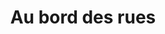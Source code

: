 ---
title: "Au bord des rues"
url: "/projets/au-bord-des-rues"
ordre: 6
mois: "Février 2022"
nbrGroupe: Groupe de 5
type: "Site web"
tags: "DéveloppementWeb, Rédaction, WebDesign"
outils: "Figma, Github, Visual Studio Code, PhpMyAdmin, Trello"

metaDescription: "Le but de l'atelier Blog'art était de créer un blog de A à Z. Nous avons utilisé des langages de programmation tels que PHP et MySQL pour la partie back, puis HTML et SASS pour la partie front. Nous nous sommes organisés pendant 3 semaines pour réaliser un blog fonctionnel et rédiger des articles sur le thème de la solidarité."

description: "J'ai participé à la création du design du site, au développement back-end et à la rédaction des articles."

illustration1: "/assets/images/projets/blogart/blogArt1.png"
illustration2: "/assets/images/projets/blogart/blogArt2.png"
illustration3: "/assets/images/projets/blogart/blogArt3.png"

alt1: Page d'accueil du site Au bord des rues
alt2: 
alt3: 

link: "https://www.behance.net/gallery/138990515/Au-bord-des-rues"
libelle: "Visiter la page behance du projet"

next: /projets/motion-design
nextLibelle: Motion Design
previous: /projets/navette-k7
previousLibelle: Navette K7
---